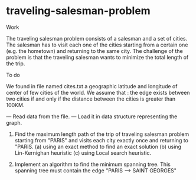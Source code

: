 # traveling-salesman-problem

Work

The traveling salesman problem consists of a salesman and a set of cities. The salesman
has to visit each one of the cities starting from a certain one (e.g. the hometown) and
returning to the same city.
The challenge of the problem is that the traveling salesman wants to minimize the total
length of the trip.

To do

We found in file named cites.txt a geographic latitude and longitude of center of few
cities of the world.
We assume that : the edge exists between two cities if and only if the distance between
the cities is greater than 100KM.

— Read data from the file.
— Load it in data structure representing the graph.

1. Find the maximum length path of the trip of traveling salesman problem starting
from "PARIS" and visits each city exactly once and returning to "PARIS.
(a) using an exact method to find an exact solution
(b) using Lin-Kernighan heuristic
(c) using Local search heuristic.

2. Implement an algorithm to find the minimum spanning tree. This spanning tree
must contain the edge "PARIS —> SAINT GEORGES"

